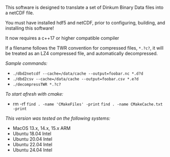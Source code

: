 This software is designed to translate a set of Dinkum Binary Data files into
a netCDF file.

You must have installed hdf5 and netCDF,
prior to configuring, building, and installing this software!

It now requires a c++17 or higher compatible compiler

If a filename follows the TWR convention for compressed files, `*.?c?`, it will be treated as an LZ4 compressed file, and automatically decompressed.

*Sample commands:*
- `./dbd2netcdf --cache=/data/cache --output=foobar.nc *.d?d`
- `./dbd2csv --cache=/data/cache --output=foobar.csv *.e?d`
- `./decompressTWR *.?c?`


*To start afresh with cmake:*
- rm -rf `find . -name 'CMakeFiles' -print` `find . -name CMakeCache.txt -print`

*This version was tested on the following systems:*
- MacOS 13.x, 14.x, 15.x ARM
- Ubuntu 18.04 Intel
- Ubuntu 20.04 Intel
- Ubuntu 22.04 Intel
- Ubuntu 24.04 Intel
